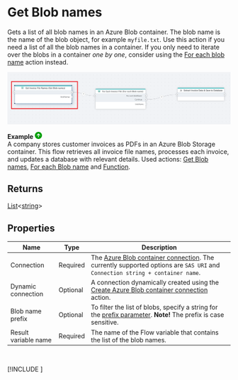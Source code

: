 # Get Blob names

Gets a list of all blob names in an Azure Blob container. The blob name is the name of the blob object, for example `myfile.txt`.
Use this action if you need a list of all the blob names in a container. If you only need to iterate over the blobs in a container _one by one_, consider using the [For each blob name](foreach-blob-name.md) action instead.

![img](../../../../images/flow/get-blob-names.png)


**Example** ![img](../../../../images/strz.jpg)  
A company stores customer invoices as PDFs in an Azure Blob Storage container. This flow retrieves all invoice file names, processes each invoice, and updates a database with relevant details. Used actions: [Get Blob names](), [For each Blob name](foreach-blob-name.md) and [Function](../built-in/function.md).



## Returns
[List](https://learn.microsoft.com/en-us/dotnet/api/system.collections.generic.list-1)<[string](https://learn.microsoft.com/en-us/dotnet/api/system.string)>

## Properties

| Name             | Type      |Description                                             |
|------------------|-----------|--------------------------------------------------------|
| Connection       | Required  | The [Azure Blob container connection](./azure-blob-container-connection.md). The currently supported options are `SAS URI` and `Connection string + container name`.    |
| Dynamic connection | Optional   | A connection dynamically created using the [Create Azure Blob container connection](./create-azure-blob-container-connection.md) action.    |
| Blob name prefix | Optional  | To filter the list of blobs, specify a string for the [prefix parameter](https://learn.microsoft.com/en-us/azure/storage/blobs/storage-blobs-list#filter-results-with-a-prefix). **Note!** The prefix is case sensitive. |
| Result variable name | Required | The name of the Flow variable that contains the list of the blob names. |

<br/>

[!INCLUDE [](./__videos.md)]

